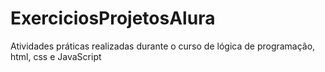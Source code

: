 # ExerciciosProjetosAlura
 Atividades práticas realizadas durante o curso de lógica de programação, html, css e JavaScript
